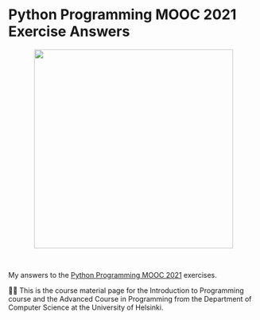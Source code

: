 # Python Programming MOOC 2021 Exercise Answers

<p align="center">
  <img src="https://images.mooc.fi/jpeg/ZWz1AjGQt-no-idea-dog.jpeg" width="400"/>
</p>

<br>

My answers to the [Python Programming MOOC 2021](https://programming-21.mooc.fi/) exercises.

☝🏻 This is the course material page for the Introduction to Programming course and the Advanced Course in Programming from the Department of Computer Science at the University of Helsinki.